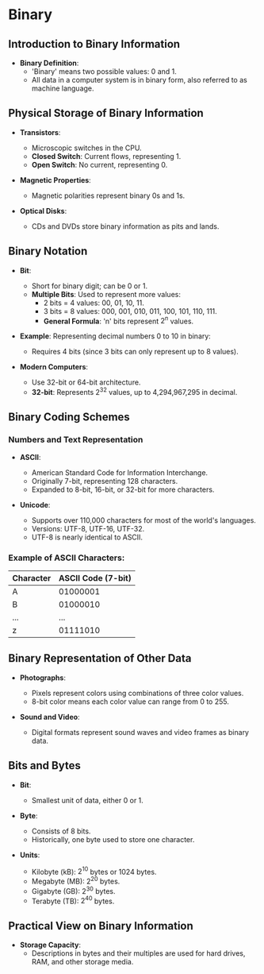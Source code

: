 # Binary

## Introduction to Binary Information

- **Binary Definition**: 
  - 'Binary' means two possible values: 0 and 1.
  - All data in a computer system is in binary form, also referred to as machine language.

## Physical Storage of Binary Information

- **Transistors**: 
  - Microscopic switches in the CPU.
  - **Closed Switch**: Current flows, representing 1.
  - **Open Switch**: No current, representing 0.

- **Magnetic Properties**: 
  - Magnetic polarities represent binary 0s and 1s.

- **Optical Disks**: 
  - CDs and DVDs store binary information as pits and lands.

## Binary Notation

- **Bit**: 
  - Short for binary digit; can be 0 or 1.
  - **Multiple Bits**: Used to represent more values:
    - 2 bits = 4 values: 00, 01, 10, 11.
    - 3 bits = 8 values: 000, 001, 010, 011, 100, 101, 110, 111.
    - **General Formula**: 'n' bits represent $2^n$ values.

- **Example**: Representing decimal numbers 0 to 10 in binary:
  - Requires 4 bits (since 3 bits can only represent up to 8 values).

- **Modern Computers**:
  - Use 32-bit or 64-bit architecture.
  - **32-bit**: Represents $2^{32}$ values, up to 4,294,967,295 in decimal.

## Binary Coding Schemes

### Numbers and Text Representation

- **ASCII**:
  - American Standard Code for Information Interchange.
  - Originally 7-bit, representing 128 characters.
  - Expanded to 8-bit, 16-bit, or 32-bit for more characters.

- **Unicode**:
  - Supports over 110,000 characters for most of the world's languages.
  - Versions: UTF-8, UTF-16, UTF-32.
  - UTF-8 is nearly identical to ASCII.

### Example of ASCII Characters:

| Character | ASCII Code (7-bit) |
|-----------|--------------------|
| A         | 01000001           |
| B         | 01000010           |
| ...       | ...                |
| z         | 01111010           |

## Binary Representation of Other Data

- **Photographs**:
  - Pixels represent colors using combinations of three color values.
  - 8-bit color means each color value can range from 0 to 255.

- **Sound and Video**:
  - Digital formats represent sound waves and video frames as binary data.

## Bits and Bytes

- **Bit**:
  - Smallest unit of data, either 0 or 1.
- **Byte**:
  - Consists of 8 bits.
  - Historically, one byte used to store one character.

- **Units**:
  - Kilobyte (kB): $2^{10}$ bytes or 1024 bytes.
  - Megabyte (MB): $2^{20}$ bytes.
  - Gigabyte (GB): $2^{30}$ bytes.
  - Terabyte (TB): $2^{40}$ bytes.

## Practical View on Binary Information

- **Storage Capacity**:
  - Descriptions in bytes and their multiples are used for hard drives, RAM, and other storage media.
